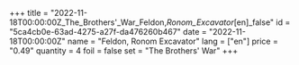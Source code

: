 +++
title = "2022-11-18T00:00:00Z_The_Brothers'_War_Feldon,_Ronom_Excavator_[en]_false"
id = "5ca4cb0e-63ad-4275-a27f-da476260b467"
date = "2022-11-18T00:00:00Z"
name = "Feldon, Ronom Excavator"
lang = ["en"]
price = "0.49"
quantity = 4
foil = false
set = "The Brothers' War"
+++

